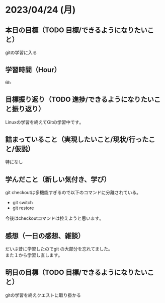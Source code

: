 # 2023/04/24 (月)

## 本日の目標（TODO 目標/できるようになりたいこと）
gitの学習に入る
## 学習時間（Hour）
6h
## 目標振り返り（TODO 進捗/できるようになりたいこと振り返り）
Linuxの学習を終えてGitの学習中です｡
## 詰まっていること（実現したいこと/現状/行ったこと/仮説）
特になし
## 学んだこと（新しい気付き、学び）
git checkoutは多機能すぎるので以下のコマンドに分離されている｡  
- git switch  
- git restore  
  
今後はcheckoutコマンドは控えようと思います｡
## 感想（一日の感想、雑談）
だいぶ昔に学習したのでgit の大部分を忘れてました｡  
また１から学習し直します｡
## 明日の目標（TODO 目標/できるようになりたいこと）
gitの学習を終えクエストに取り掛かる
